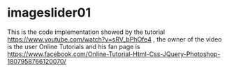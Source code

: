 # imageslider01
This is the code  implementation showed by  the tutorial https://www.youtube.com/watch?v=sRV_bPhOfe4  , the owner of the video is the user Online Tutorials and his fan page is https://www.facebook.com/Online-Tutorial-Html-Css-JQuery-Photoshop-1807958766120070/

